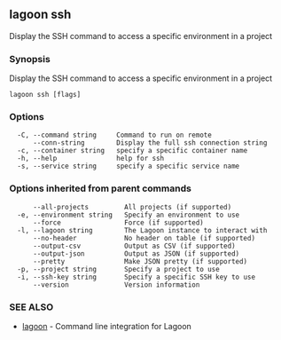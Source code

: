 ## lagoon ssh

Display the SSH command to access a specific environment in a project

### Synopsis

Display the SSH command to access a specific environment in a project

```
lagoon ssh [flags]
```

### Options

```
  -C, --command string     Command to run on remote
      --conn-string        Display the full ssh connection string
  -c, --container string   specify a specific container name
  -h, --help               help for ssh
  -s, --service string     specify a specific service name
```

### Options inherited from parent commands

```
      --all-projects         All projects (if supported)
  -e, --environment string   Specify an environment to use
      --force                Force (if supported)
  -l, --lagoon string        The Lagoon instance to interact with
      --no-header            No header on table (if supported)
      --output-csv           Output as CSV (if supported)
      --output-json          Output as JSON (if supported)
      --pretty               Make JSON pretty (if supported)
  -p, --project string       Specify a project to use
  -i, --ssh-key string       Specify a specific SSH key to use
      --version              Version information
```

### SEE ALSO

* [lagoon](lagoon.md)	 - Command line integration for Lagoon

